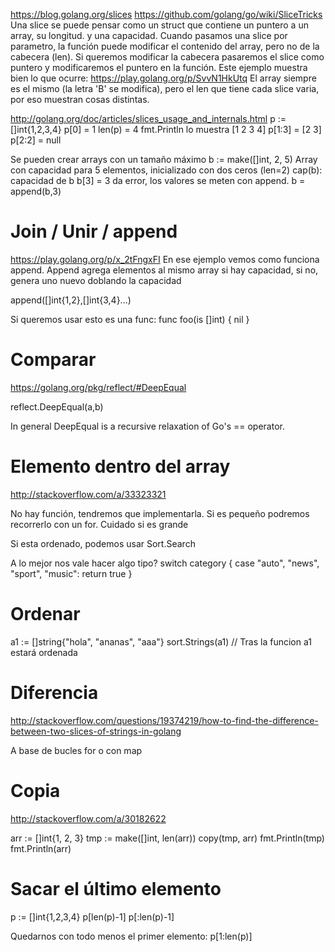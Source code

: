https://blog.golang.org/slices
https://github.com/golang/go/wiki/SliceTricks
Una slice se puede pensar como un struct que contiene un puntero a un array, su longitud. y una capacidad.
Cuando pasamos una slice por parametro, la función puede modificar el contenido del array, pero no de la cabecera (len).
Si queremos modificar la cabecera pasaremos el slice como puntero y modificaremos el puntero en la función.
Este ejemplo muestra bien lo que ocurre: https://play.golang.org/p/SvvN1HkUtq
El array siempre es el mismo (la letra 'B' se modifica), pero el len que tiene cada slice varia, por eso muestran cosas distintas.

http://golang.org/doc/articles/slices_usage_and_internals.html
p := []int{1,2,3,4}
p[0] = 1
len(p) = 4
fmt.Println lo muestra [1 2 3 4]
p[1:3] = [2 3]
p[2:2] = null

Se pueden crear arrays con un tamaño máximo
b := make([]int, 2, 5)  Array con capacidad para 5 elementos, inicializado con dos ceros (len=2)
cap(b): capacidad de b
b[3] = 3  da error, los valores se meten con append.
b = append(b,3)


# Join / Unir / append
https://play.golang.org/p/x_2tFngxFI
En ese ejemplo vemos como funciona append. Append agrega elementos al mismo array si hay capacidad, si no, genera uno nuevo doblando la capacidad

append([]int{1,2},[]int{3,4}...)

Si queremos usar esto es una func:
func foo(is []int) {
   nil
}

# Comparar
https://golang.org/pkg/reflect/#DeepEqual

reflect.DeepEqual(a,b)

In general DeepEqual is a recursive relaxation of Go's == operator.


# Elemento dentro del array
http://stackoverflow.com/a/33323321

No hay función, tendremos que implementarla.
Si es pequeño podremos recorrerlo con un for. Cuidado si es grande

Si esta ordenado, podemos usar Sort.Search

A lo mejor nos vale hacer algo tipo?
    switch category {
    case
        "auto",
        "news",
        "sport",
        "music":
        return true
    }

# Ordenar
a1 := []string{"hola", "ananas", "aaa"} 
sort.Strings(a1) 
// Tras la funcion a1 estará ordenada

# Diferencia
http://stackoverflow.com/questions/19374219/how-to-find-the-difference-between-two-slices-of-strings-in-golang

A base de bucles for o con map

# Copia
http://stackoverflow.com/a/30182622

arr := []int{1, 2, 3}
tmp := make([]int, len(arr))
copy(tmp, arr)
fmt.Println(tmp)
fmt.Println(arr)


# Sacar el último elemento
p := []int{1,2,3,4}
p[len(p)-1]
p[:len(p)-1]

Quedarnos con todo menos el primer elemento:
p[1:len(p)]
